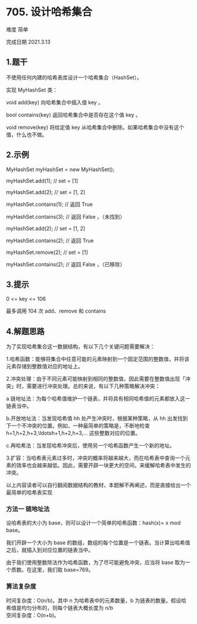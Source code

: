 # 705. 设计哈希集合
难度 简单 

完成日期 2021.3.13

## 1.题干
不使用任何内建的哈希表库设计一个哈希集合（HashSet）。

实现 MyHashSet 类：

void add(key) 向哈希集合中插入值 key 。

bool contains(key) 返回哈希集合中是否存在这个值 key 。

void remove(key) 将给定值 key 从哈希集合中删除。如果哈希集合中没有这个值，什么也不做。

## 2.示例
MyHashSet myHashSet = new MyHashSet();

myHashSet.add(1);      // set = [1]

myHashSet.add(2);      // set = [1, 2]

myHashSet.contains(1); // 返回 True

myHashSet.contains(3); // 返回 False ，（未找到）

myHashSet.add(2);      // set = [1, 2]

myHashSet.contains(2); // 返回 True

myHashSet.remove(2);   // set = [1]

myHashSet.contains(2); // 返回 False ，（已移除）

## 3.提示
0 <= key <= 106

最多调用 104 次 add、remove 和 contains 

## 4.解题思路
为了实现哈希集合这一数据结构，有以下几个关键问题需要解决：

1.哈希函数：能够将集合中任意可能的元素映射到一个固定范围的整数值，并将该元素存储到整数值对应的地址上。

2.冲突处理：由于不同元素可能映射到相同的整数值，因此需要在整数值出现「冲突」时，需要进行冲突处理。总的来说，有以下几种策略解决冲突：

a.链地址法：为每个哈希值维护一个链表，并将具有相同哈希值的元素都放入这一链表当中。

b.开放地址法：当发现哈希值 hh 处产生冲突时，根据某种策略，从 hh 出发找到下一个不冲突的位置。例如，一种最简单的策略是，不断地检查 h+1,h+2,h+3,\ldotsh+1,h+2,h+3,… 这些整数对应的位置。

c.再哈希法：当发现哈希冲突后，使用另一个哈希函数产生一个新的地址。

3.扩容：当哈希表元素过多时，冲突的概率将越来越大，而在哈希表中查询一个元素的效率也会越来越低。因此，需要开辟一块更大的空间，来缓解哈希表中发生的冲突。

以上内容读者可以自行翻阅数据结构的教材，本题解不再阐述，而是直接给出一个最简单的哈希表实现

### 方法一 链地址法
设哈希表的大小为 base，则可以设计一个简单的哈希函数：hash(x)= x mod base。

我们开辟一个大小为 base 的数组，数组的每个位置是一个链表。当计算出哈希值之后，就插入到对应位置的链表当中。

由于我们使用整数除法作为哈希函数，为了尽可能避免冲突，应当将 base 取为一个质数。在这里，我们取 base=769。

### 算法复杂度
时间复杂度：O(n/b)。其中 n 为哈希表中的元素数量，b 为链表的数量。假设哈希值是均匀分布的，则每个链表大概长度为 n/b
​	
空间复杂度：O(n+b)。
